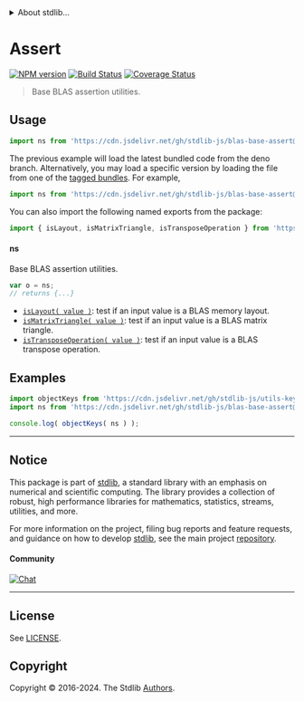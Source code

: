 <!--

@license Apache-2.0

Copyright (c) 2024 The Stdlib Authors.

Licensed under the Apache License, Version 2.0 (the "License");
you may not use this file except in compliance with the License.
You may obtain a copy of the License at

   http://www.apache.org/licenses/LICENSE-2.0

Unless required by applicable law or agreed to in writing, software
distributed under the License is distributed on an "AS IS" BASIS,
WITHOUT WARRANTIES OR CONDITIONS OF ANY KIND, either express or implied.
See the License for the specific language governing permissions and
limitations under the License.

-->


<details>
  <summary>
    About stdlib...
  </summary>
  <p>We believe in a future in which the web is a preferred environment for numerical computation. To help realize this future, we've built stdlib. stdlib is a standard library, with an emphasis on numerical and scientific computation, written in JavaScript (and C) for execution in browsers and in Node.js.</p>
  <p>The library is fully decomposable, being architected in such a way that you can swap out and mix and match APIs and functionality to cater to your exact preferences and use cases.</p>
  <p>When you use stdlib, you can be absolutely certain that you are using the most thorough, rigorous, well-written, studied, documented, tested, measured, and high-quality code out there.</p>
  <p>To join us in bringing numerical computing to the web, get started by checking us out on <a href="https://github.com/stdlib-js/stdlib">GitHub</a>, and please consider <a href="https://opencollective.com/stdlib">financially supporting stdlib</a>. We greatly appreciate your continued support!</p>
</details>

# Assert

[![NPM version][npm-image]][npm-url] [![Build Status][test-image]][test-url] [![Coverage Status][coverage-image]][coverage-url] <!-- [![dependencies][dependencies-image]][dependencies-url] -->

> Base BLAS assertion utilities.



<section class="usage">

## Usage

```javascript
import ns from 'https://cdn.jsdelivr.net/gh/stdlib-js/blas-base-assert@deno/mod.js';
```
The previous example will load the latest bundled code from the deno branch. Alternatively, you may load a specific version by loading the file from one of the [tagged bundles](https://github.com/stdlib-js/blas-base-assert/tags). For example,

```javascript
import ns from 'https://cdn.jsdelivr.net/gh/stdlib-js/blas-base-assert@v0.0.1-deno/mod.js';
```

You can also import the following named exports from the package:

```javascript
import { isLayout, isMatrixTriangle, isTransposeOperation } from 'https://cdn.jsdelivr.net/gh/stdlib-js/blas-base-assert@deno/mod.js';
```

#### ns

Base BLAS assertion utilities.

```javascript
var o = ns;
// returns {...}
```

<!-- <toc pattern="*"> -->

<div class="namespace-toc">

-   <span class="signature">[`isLayout( value )`][@stdlib/blas/base/assert/is-layout]</span><span class="delimiter">: </span><span class="description">test if an input value is a BLAS memory layout.</span>
-   <span class="signature">[`isMatrixTriangle( value )`][@stdlib/blas/base/assert/is-matrix-triangle]</span><span class="delimiter">: </span><span class="description">test if an input value is a BLAS matrix triangle.</span>
-   <span class="signature">[`isTransposeOperation( value )`][@stdlib/blas/base/assert/is-transpose-operation]</span><span class="delimiter">: </span><span class="description">test if an input value is a BLAS transpose operation.</span>

</div>

<!-- </toc> -->

</section>

<!-- /.usage -->

<section class="examples">

## Examples

<!-- TODO: better examples -->

<!-- eslint no-undef: "error" -->

```javascript
import objectKeys from 'https://cdn.jsdelivr.net/gh/stdlib-js/utils-keys@deno/mod.js';
import ns from 'https://cdn.jsdelivr.net/gh/stdlib-js/blas-base-assert@deno/mod.js';

console.log( objectKeys( ns ) );
```

</section>

<!-- /.examples -->

<!-- Section for related `stdlib` packages. Do not manually edit this section, as it is automatically populated. -->

<section class="related">

</section>

<!-- /.related -->

<!-- Section for all links. Make sure to keep an empty line after the `section` element and another before the `/section` close. -->


<section class="main-repo" >

* * *

## Notice

This package is part of [stdlib][stdlib], a standard library with an emphasis on numerical and scientific computing. The library provides a collection of robust, high performance libraries for mathematics, statistics, streams, utilities, and more.

For more information on the project, filing bug reports and feature requests, and guidance on how to develop [stdlib][stdlib], see the main project [repository][stdlib].

#### Community

[![Chat][chat-image]][chat-url]

---

## License

See [LICENSE][stdlib-license].


## Copyright

Copyright &copy; 2016-2024. The Stdlib [Authors][stdlib-authors].

</section>

<!-- /.stdlib -->

<!-- Section for all links. Make sure to keep an empty line after the `section` element and another before the `/section` close. -->

<section class="links">

[npm-image]: http://img.shields.io/npm/v/@stdlib/blas-base-assert.svg
[npm-url]: https://npmjs.org/package/@stdlib/blas-base-assert

[test-image]: https://github.com/stdlib-js/blas-base-assert/actions/workflows/test.yml/badge.svg?branch=v0.0.1
[test-url]: https://github.com/stdlib-js/blas-base-assert/actions/workflows/test.yml?query=branch:v0.0.1

[coverage-image]: https://img.shields.io/codecov/c/github/stdlib-js/blas-base-assert/main.svg
[coverage-url]: https://codecov.io/github/stdlib-js/blas-base-assert?branch=main

<!--

[dependencies-image]: https://img.shields.io/david/stdlib-js/blas-base-assert.svg
[dependencies-url]: https://david-dm.org/stdlib-js/blas-base-assert/main

-->

[chat-image]: https://img.shields.io/gitter/room/stdlib-js/stdlib.svg
[chat-url]: https://app.gitter.im/#/room/#stdlib-js_stdlib:gitter.im

[stdlib]: https://github.com/stdlib-js/stdlib

[stdlib-authors]: https://github.com/stdlib-js/stdlib/graphs/contributors

[umd]: https://github.com/umdjs/umd
[es-module]: https://developer.mozilla.org/en-US/docs/Web/JavaScript/Guide/Modules

[deno-url]: https://github.com/stdlib-js/blas-base-assert/tree/deno
[deno-readme]: https://github.com/stdlib-js/blas-base-assert/blob/deno/README.md
[umd-url]: https://github.com/stdlib-js/blas-base-assert/tree/umd
[umd-readme]: https://github.com/stdlib-js/blas-base-assert/blob/umd/README.md
[esm-url]: https://github.com/stdlib-js/blas-base-assert/tree/esm
[esm-readme]: https://github.com/stdlib-js/blas-base-assert/blob/esm/README.md
[branches-url]: https://github.com/stdlib-js/blas-base-assert/blob/main/branches.md

[stdlib-license]: https://raw.githubusercontent.com/stdlib-js/blas-base-assert/main/LICENSE

<!-- <toc-links> -->

[@stdlib/blas/base/assert/is-layout]: https://github.com/stdlib-js/blas-base-assert-is-layout/tree/deno

[@stdlib/blas/base/assert/is-matrix-triangle]: https://github.com/stdlib-js/blas-base-assert-is-matrix-triangle/tree/deno

[@stdlib/blas/base/assert/is-transpose-operation]: https://github.com/stdlib-js/blas-base-assert-is-transpose-operation/tree/deno

<!-- </toc-links> -->

</section>

<!-- /.links -->
